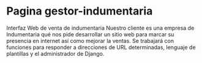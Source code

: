 # Pagina gestor-indumentaria

Interfaz Web de venta de indumentaria
Nuestro cliente es una empresa de
Indumentaria qué nos pide desarrollar un sitio web para marcar su
presencia en internet así como mejorar la ventas. Se trabajará con
funciones para responder a direcciones de URL determinadas,
lenguaje de plantillas y el administrador de Django.
